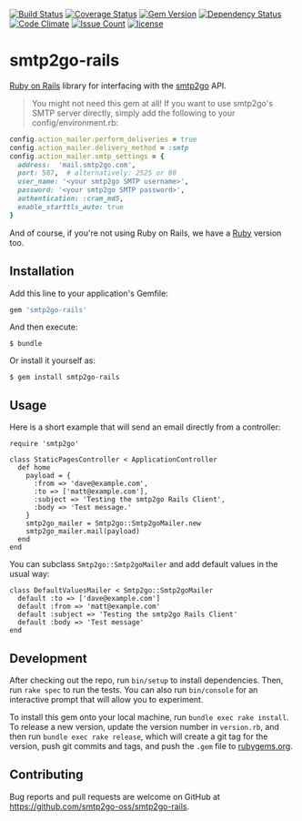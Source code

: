 [![Build Status](https://travis-ci.org/smtp2go-oss/smtp2go-rails.svg?branch=master)](https://travis-ci.org/smtp2go-oss/smtp2go-rails)
[![Coverage Status](https://coveralls.io/repos/github/smtp2go-oss/smtp2go-rails/badge.svg?branch=master)](https://coveralls.io/github/smtp2go-oss/smtp2go-rails?branch=master)
[![Gem Version](https://badge.fury.io/rb/smtp2go.svg)](https://badge.fury.io/rb/smtp2go)
[![Dependency Status](https://gemnasium.com/badges/github.com/smtp2go-oss/smtp2go-rails.svg)](https://gemnasium.com/github.com/smtp2go-oss/smtp2go-rails)
[![Code Climate](https://codeclimate.com/github/smtp2go-oss/smtp2go-rails/badges/gpa.svg)](https://codeclimate.com/github/smtp2go-oss/smtp2go-rails)
[![Issue Count](https://codeclimate.com/github/smtp2go-oss/smtp2go-rails/badges/issue_count.svg)](https://codeclimate.com/github/smtp2go-oss/smtp2go-rails)
[![license](https://img.shields.io/github/license/smtp2go-oss/smtp2go-rails.svg)]()

# smtp2go-rails

[Ruby on Rails](http://rubyonrails.org) library for interfacing with the [smtp2go](https://www.smtp2go.com) API.

> You might not need this gem at all! If you want to use smtp2go's SMTP server directly, simply add the following to your config/environment.rb:


```ruby
config.action_mailer.perform_deliveries = true
config.action_mailer.delivery_method = :smtp
config.action_mailer.smtp_settings = {
  address:  'mail.smtp2go.com',
  port: 587,  # alternatively: 2525 or 80
  user_name: '<your smtp2go SMTP username>',
  password: '<your smtp2go SMTP password>',
  authentication: :cram_md5,
  enable_starttls_auto: true
}
```

And of course, if you're not using Ruby on Rails, we have a [Ruby](https://github.com/smtp2go-oss/smtp2go-ruby) version too.

## Installation

Add this line to your application's Gemfile:

```ruby
gem 'smtp2go-rails'
```

And then execute:

    $ bundle

Or install it yourself as:

    $ gem install smtp2go-rails

## Usage

Here is a short example that will send an email directly from a controller:

    require 'smtp2go'

    class StaticPagesController < ApplicationController
      def home
        payload = {
          :from => 'dave@example.com',
          :to => ['matt@example.com'],
          :subject => 'Testing the smtp2go Rails Client',
          :body => 'Test message.'
        }
        smtp2go_mailer = Smtp2go::Smtp2goMailer.new
        smtp2go_mailer.mail(payload)
      end
    end

You can subclass `Smtp2go::Smtp2goMailer` and add default values in the usual way:

    class DefaultValuesMailer < Smtp2go::Smtp2goMailer
      default :to => ['dave@example.com']
      default :from => 'matt@example.com'
      default :subject => 'Testing the smtp2go Rails Client'
      default :body => 'Test message'
    end

## Development

After checking out the repo, run `bin/setup` to install dependencies. Then, run `rake spec` to run the tests. You can also run `bin/console` for an interactive prompt that will allow you to experiment.

To install this gem onto your local machine, run `bundle exec rake install`. To release a new version, update the version number in `version.rb`, and then run `bundle exec rake release`, which will create a git tag for the version, push git commits and tags, and push the `.gem` file to [rubygems.org](https://rubygems.org).

## Contributing

Bug reports and pull requests are welcome on GitHub at https://github.com/smtp2go-oss/smtp2go-rails.
